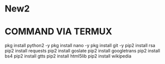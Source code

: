 # New2
COMMAND VIA TERMUX
=======
pkg install python2 -y
pkg install nano -y
pkg install git -y
pip2 install rsa
pip2 install requests
pip2 install goslate
pip2 install googletrans
pip2 install bs4
pip2 install gtts
pip2 install html5lib
pip2 install wikipedia

